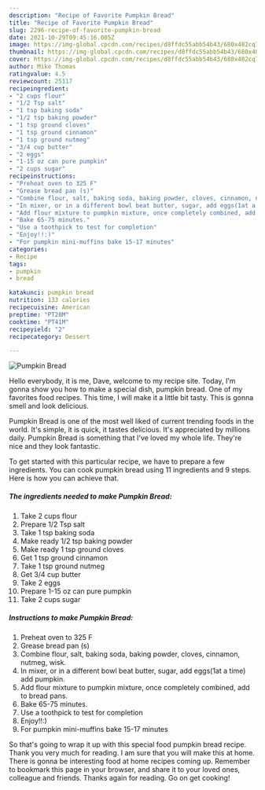 ```yaml
---
description: "Recipe of Favorite Pumpkin Bread"
title: "Recipe of Favorite Pumpkin Bread"
slug: 2296-recipe-of-favorite-pumpkin-bread
date: 2021-10-29T09:45:16.005Z
image: https://img-global.cpcdn.com/recipes/d8ffdc55abb54b43/680x482cq70/pumpkin-bread-recipe-main-photo.jpg
thumbnail: https://img-global.cpcdn.com/recipes/d8ffdc55abb54b43/680x482cq70/pumpkin-bread-recipe-main-photo.jpg
cover: https://img-global.cpcdn.com/recipes/d8ffdc55abb54b43/680x482cq70/pumpkin-bread-recipe-main-photo.jpg
author: Mike Thomas
ratingvalue: 4.5
reviewcount: 25117
recipeingredient:
- "2 cups flour"
- "1/2 Tsp salt"
- "1 tsp baking soda"
- "1/2 tsp baking powder"
- "1 tsp ground cloves"
- "1 tsp ground cinnamon"
- "1 tsp ground nutmeg"
- "3/4 cup butter"
- "2 eggs"
- "1-15 oz can pure pumpkin"
- "2 cups sugar"
recipeinstructions:
- "Preheat oven to 325 F"
- "Grease bread pan (s)"
- "Combine flour, salt, baking soda, baking powder, cloves, cinnamon, nutmeg, wisk."
- "In mixer, or in a different bowl beat butter, sugar, add eggs(1at a time) add pumpkin."
- "Add flour mixture to pumpkin mixture, once completely combined, add to bread pans."
- "Bake 65-75 minutes."
- "Use a toothpick to test for completion"
- "Enjoy!!:)"
- "For pumpkin mini-muffins bake 15-17 minutes"
categories:
- Recipe
tags:
- pumpkin
- bread

katakunci: pumpkin bread 
nutrition: 133 calories
recipecuisine: American
preptime: "PT28M"
cooktime: "PT41M"
recipeyield: "2"
recipecategory: Dessert

---
```



![Pumpkin Bread](https://img-global.cpcdn.com/recipes/d8ffdc55abb54b43/680x482cq70/pumpkin-bread-recipe-main-photo.jpg)

Hello everybody, it is me, Dave, welcome to my recipe site. Today, I'm gonna show you how to make a special dish, pumpkin bread. One of my favorites food recipes. This time, I will make it a little bit tasty. This is gonna smell and look delicious.

Pumpkin Bread is one of the most well liked of current trending foods in the world. It's simple, it is quick, it tastes delicious. It's appreciated by millions daily. Pumpkin Bread is something that I've loved my whole life. They're nice and they look fantastic.




To get started with this particular recipe, we have to prepare a few ingredients. You can cook pumpkin bread using 11 ingredients and 9 steps. Here is how you can achieve that.

<!--inarticleads1-->

##### The ingredients needed to make Pumpkin Bread:

1. Take 2 cups flour
1. Prepare 1/2 Tsp salt
1. Take 1 tsp baking soda
1. Make ready 1/2 tsp baking powder
1. Make ready 1 tsp ground cloves
1. Get 1 tsp ground cinnamon
1. Take 1 tsp ground nutmeg
1. Get 3/4 cup butter
1. Take 2 eggs
1. Prepare 1-15 oz can pure pumpkin
1. Take 2 cups sugar




<!--inarticleads2-->

##### Instructions to make Pumpkin Bread:

1. Preheat oven to 325 F
1. Grease bread pan (s)
1. Combine flour, salt, baking soda, baking powder, cloves, cinnamon, nutmeg, wisk.
1. In mixer, or in a different bowl beat butter, sugar, add eggs(1at a time) add pumpkin.
1. Add flour mixture to pumpkin mixture, once completely combined, add to bread pans.
1. Bake 65-75 minutes.
1. Use a toothpick to test for completion
1. Enjoy!!:)
1. For pumpkin mini-muffins bake 15-17 minutes




So that's going to wrap it up with this special food pumpkin bread recipe. Thank you very much for reading. I am sure that you will make this at home. There is gonna be interesting food at home recipes coming up. Remember to bookmark this page in your browser, and share it to your loved ones, colleague and friends. Thanks again for reading. Go on get cooking!
